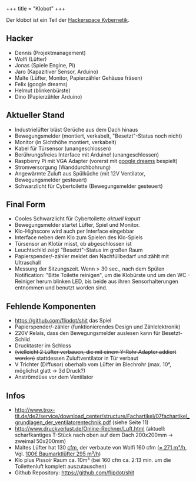 +++
title = "Klobot"
+++

Der klobot ist ein Teil der [Hackerspace Kybernetik](Neuland/Cyber/).

## Hacker

- Dennis (Projektmanagement)
- Wolfi (Lüfter)
- Jonas (Spiele Engine, Pi)
- Jaro (Kapazitiver Sensor, Arduino)
- Malte (Lüfter, Monitor, Papierzähler Gehäuse fräsen)
- Felix (google dreams)
- Helmut (blinkenbürste)
- Dino (Papierzähler Arduino)

## Aktueller Stand

- Industrielüfter bläst Gerüche aus dem Dach hinaus
- Bewegungsmelder (montiert, verkabelt, "Besetzt"-Status noch nicht)
- Monitor (in Sichthöhe montiert, verkabelt)
- Kabel für Türsensor (unangeschlossen)
- Berührungsfreies Interface mit Arduino! (unangeschlossen)
- Raspberry Pi mit VGA Adapter (vorerst mit [google
  dreams](http://deepdreamgenerator.com/) bespielt)
- Stromversorgung (Wanddurchbohrung)
- Angewärmte Zuluft aus Spülküche (mit 12V Ventilator, Bewegungsmelder
  gesteuert)
- Schwarzlicht für Cybertoilette (Bewegungsmelder gesteuert)

## Final Form

- Cooles Schwarzlicht für Cybertoilette *aktuell kaputt*
- Bewegungsmelder startet Lüfter, Spiel und Monitor.
- Klo-Highscore wird auch per Interface eingebbar
- Interface neben dem Klo zum Spielen des Klo-Spiels
- Türsensor an Klotür misst, ob abgeschlossen ist
- Leuchtschild zeigt "Besetzt"-Status im großen Raum
- Papierspender/-zähler meldet den Nachfüllbedarf und zählt mit
  Ultraschall
- Messung der Sitzungszeit. Wenn > 30 sec., nach dem Spülen
  Notification: "Bitte Toilette reinigen", um die Klobürste und um
  den WC - Reiniger herum blinken LED, bis beide aus ihren
  Sensorhalterungen entnommen und benutzt worden sind.

## Fehlende Komponenten

- <https://github.com/flipdot/shit> das Spiel
- Papierspender/-zähler (funktionierendes Design und Zählelektronik)
- 220V Relais, dass den Bewegungsmelder auslesen kann für Besetzt-Schild
- Drucktaster im Schloss
- ~~(vielleicht 2 Lüfter verbauen, die mit einem Y-Rohr Adapter addiert werden)~~
  stattdessen Zuluftventilator in Tür verbaut
- V Trichter (Diffusor) oberhalb vom Lüfter im Blechrohr (max. 10°,
  möglichst glatt -\> 3d Druck?)
- Anströmdüse vor dem Ventilator

<!--
\|\|`{{attachment:luefter.png|Lüfter|heigth="400px"}}`\|\|`{{attachment:papierzähler.png|Papierzähler|height="400px"}}`\|\|
\|\|Lüfter\|\|Papierzähler\|\|
-->

## Infos

- <http://www.trox-tlt.de/de2/service/download_center/structure/Fachartikel/07fachartikel_grundlagen_der_ventilatorentechnik.pdf>
  (siehe Seite 11)
- <http://www.druckverlust.de/Online-Rechner/Luft.html> (aktuell:
  scharfkantiges T-Stück nach oben auf dem Dach 200x200mm -\> zweimal
  50x200mm)
- Maltes Lüfter hat 130
  [cfm](https://en.wikipedia.org/wiki/Actual_cubic_feet_per_minute),
  der verbaute von Wolfi 160 cfm ([= 271
  m³/h](http://www.endmemo.com/sconvert/m3_hft3_min.php),
  Vgl. [100€ Baumarktlüfter 295
  m³/h](http://www.obi.de/decom/product/OBI_Ventilator_Air-Style_System_150/5168802))
- Klo plus Pissoir Raum ca. 10m³ (bei 160 cfm ca. 2:13 min. um die
  Toilettenluft komplett auszutauschen)
- Github Repository: <https://github.com/flipdot/shit>
